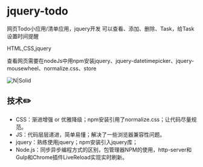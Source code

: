 # jquery-todo
网页Todo小应用/清单应用，jquery开发
可以查看、添加、删除、Task，给Task设置时间提醒

HTML,CSS,jquery

查看网页需要在nodeJs中用npm安装jquery、jquery-datetimepicker、jquery-mousewheel、normalize.css、store

![N|Solid](http://m.qpic.cn/psb?/V14DPIsG3ADUGY/DT3Tk4ZFHQ9Khfitx8mOp4Yj8t*dEtwwXU20Ay4fYFI!/b/dPMAAAAAAAAA&bo=QASLAQAAAAADB.w!&rf=viewer_4)

## 技术✏️

- CSS：渐进增强 or 优雅降级；npm安装引用了normalize.css；让代码尽量规范。
- JS：代码层层递进，简单易懂；解决了一些浏览器兼容性问题。
- jquery：熟练使用jquery；npm安装引入jquery库；
- Node.js：同步异步编程方式的区别，包管理器NPM的使用，http-server和Gulp和Chrome插件LiveReload实现实时刷新。

